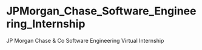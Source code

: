 # JPMorgan_Chase_Software_Engineering_Internship
JP Morgan Chase &amp; Co Software Engineering Virtual Internship
